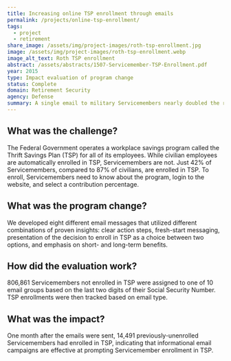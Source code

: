 ```yaml
---
title: Increasing online TSP enrollment through emails
permalink: /projects/online-tsp-enrollment/
tags:
  - project
  - retirement
share_image: /assets/img/project-images/roth-tsp-enrollment.jpg
image: /assets/img/project-images/roth-tsp-enrollment.webp
image_alt_text: Roth TSP enrollment
abstract: /assets/abstracts/1507-Servicemember-TSP-Enrollment.pdf
year: 2015
type: Impact evaluation of program change
status: Complete
domain: Retirement Security
agency: Defense
summary: A single email to military Servicemembers nearly doubled the rate of savings plan enrollment
---
```

## What was the challenge?
The Federal Government operates a workplace savings program called the Thrift Savings Plan (TSP) for all of its employees. While civilian employees are automatically enrolled in TSP, Servicemembers are not. Just 42% of Servicemembers, compared to 87% of civilians, are enrolled in TSP. To enroll, Servicemembers need to know about the program, login to the website, and select a contribution percentage.

## What was the program change?
We developed eight different email messages that utilized different combinations of proven insights: clear action steps, fresh-start messaging, presentation of the decision to enroll in TSP as a choice between two options, and emphasis on short- and long-term benefits.

## How did the evaluation work?
806,861 Servicemembers not enrolled in TSP were assigned to one of 10 email groups based on the last two digits of their Social Security Number. TSP enrollments were then tracked based on email type.

## What was the impact?
One month after the emails were sent, 14,491 previously-unenrolled Servicemembers had enrolled in TSP, indicating that informational email campaigns are effective at prompting Servicemember enrollment in TSP.
